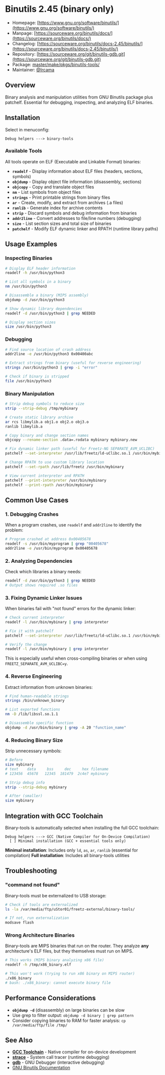 # Binutils 2.45 (binary only)
  - Homepage: [https://www.gnu.org/software/binutils/](https://www.gnu.org/software/binutils/)
  - Manpage: [https://sourceware.org/binutils/docs/](https://sourceware.org/binutils/docs/)
  - Changelog: [https://sourceware.org/binutils/docs-2.45/binutils/](https://sourceware.org/binutils/docs-2.45/binutils/)
  - Repository: [https://sourceware.org/git/binutils-gdb.git](https://sourceware.org/git/binutils-gdb.git)
  - Package: [master/make/pkgs/binutils-tools/](https://github.com/Freetz-NG/freetz-ng/tree/master/make/pkgs/binutils-tools/)
  - Maintainer: [@Ircama](https://github.com/Ircama)

## Overview

Binary analysis and manipulation utilities from GNU Binutils package plus patchelf. Essential for debugging, inspecting, and analyzing ELF binaries.

## Installation

Select in menuconfig:
```
Debug helpers ---> binary-tools
```

### Available Tools

All tools operate on ELF (Executable and Linkable Format) binaries:

- **`readelf`** - Display information about ELF files (headers, sections, symbols)
- **`objdump`** - Display object file information (disassembly, sections)
- **`objcopy`** - Copy and translate object files
- **`nm`** - List symbols from object files
- **`strings`** - Print printable strings from binary files
- **`ar`** - Create, modify, and extract from archives (.a files)
- **`ranlib`** - Generate index for archive contents
- **`strip`** - Discard symbols and debug information from binaries
- **`addr2line`** - Convert addresses to file/line numbers (debugging)
- **`size`** - List section sizes and total size of binaries
- **`patchelf`** - Modify ELF dynamic linker and RPATH (runtime library paths)

## Usage Examples

### Inspecting Binaries

```bash
# Display ELF header information
readelf -h /usr/bin/python3

# List all symbols in a binary
nm /usr/bin/python3

# Disassemble a binary (MIPS assembly)
objdump -d /usr/bin/python3

# Show dynamic library dependencies
readelf -d /usr/bin/python3 | grep NEEDED

# Display section sizes
size /usr/bin/python3
```

### Debugging

```bash
# Find source location of crash address
addr2line -e /usr/bin/python3 0x00400abc

# Extract strings from binary (useful for reverse engineering)
strings /usr/bin/python3 | grep -i "error"

# Check if binary is stripped
file /usr/bin/python3
```

### Binary Manipulation

```bash
# Strip debug symbols to reduce size
strip --strip-debug /tmp/mybinary

# Create static library archive
ar rcs libmylib.a obj1.o obj2.o obj3.o
ranlib libmylib.a

# Copy binary and change section names
objcopy --rename-section .data=.rodata mybinary mybinary.new

# Fix dynamic linker path (useful for Freetz-NG SEPARATE_AVM_UCLIBC)
patchelf --set-interpreter /usr/lib/freetz/ld-uClibc.so.1 /usr/bin/mybinary

# Change RPATH to use custom library location
patchelf --set-rpath /usr/lib/freetz /usr/bin/mybinary

# View current interpreter and RPATH
patchelf --print-interpreter /usr/bin/mybinary
patchelf --print-rpath /usr/bin/mybinary
```

## Common Use Cases

### 1. Debugging Crashes

When a program crashes, use `readelf` and `addr2line` to identify the problem:

```bash
# Program crashed at address 0x00405678
readelf -s /usr/bin/myprogram | grep "00405678"
addr2line -e /usr/bin/myprogram 0x00405678
```

### 2. Analyzing Dependencies

Check which libraries a binary needs:

```bash
readelf -d /usr/bin/python3 | grep NEEDED
# Output shows required .so files
```

### 3. Fixing Dynamic Linker Issues

When binaries fail with "not found" errors for the dynamic linker:

```bash
# Check current interpreter
readelf -l /usr/bin/mybinary | grep interpreter

# Fix it with patchelf
patchelf --set-interpreter /usr/lib/freetz/ld-uClibc.so.1 /usr/bin/mybinary

# Verify the change
readelf -l /usr/bin/mybinary | grep interpreter
```

This is especially useful when cross-compiling binaries or when using `FREETZ_SEPARATE_AVM_UCLIBC=y`.

### 4. Reverse Engineering

Extract information from unknown binaries:

```bash
# Find human-readable strings
strings /bin/unknown_binary

# List exported functions
nm -D /lib/libssl.so.1.1

# Disassemble specific function
objdump -d /usr/bin/binary | grep -A 20 "function_name"
```

### 4. Reducing Binary Size

Strip unnecessary symbols:

```bash
# Before
size mybinary
# text    data     bss     dec     hex filename
# 123456  45678   12345  181479  2c4e7 mybinary

# Strip debug info
strip --strip-debug mybinary

# After (smaller)
size mybinary
```

## Integration with GCC Toolchain

Binary-tools is automatically selected when installing the full GCC toolchain:

```
Debug helpers ---> GCC (Native Compiler for On-Device Compilation)
  [ ] Minimal installation (GCC + essential tools only)
```

**Minimal installation**: Includes only `ld`, `as`, `ar`, `ranlib` (essential for compilation)
**Full installation**: Includes all binary-tools utilities

## Troubleshooting

### "command not found"

Binary-tools must be externalized to USB storage:

```bash
# Check if tools are externalized
ls -la /var/media/ftp/uStor01/freetz-external/binary-tools/

# If not, run externalization
modsave flash
```

### Wrong Architecture Binaries

Binary-tools are MIPS binaries that run on the router. They analyze **any** architecture's ELF files, but they themselves must run on MIPS.

```bash
# This works (MIPS binary analyzing x86 file)
readelf -h /tmp/x86_binary.elf

# This won't work (trying to run x86 binary on MIPS router)
./x86_binary
# bash: ./x86_binary: cannot execute binary file
```

## Performance Considerations

- **`objdump -d`** (disassembly) on large binaries can be slow
- Use grep to filter output: `objdump -d binary | grep pattern`
- Consider copying binaries to RAM for faster analysis: `cp /var/media/ftp/file /tmp/`

## See Also

- **[GCC Toolchain](gcc-toolchain.md)** - Native compiler for on-device development
- **[strace](strace.md)** - System call tracer (runtime debugging)
- **[gdb](gdb.md)** - GNU Debugger (interactive debugging)
- [GNU Binutils Documentation](https://sourceware.org/binutils/docs/)


